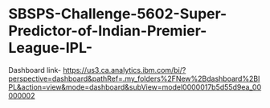 # SBSPS-Challenge-5602-Super-Predictor-of-Indian-Premier-League-IPL-
Dashboard link- https://us3.ca.analytics.ibm.com/bi/?perspective=dashboard&pathRef=.my_folders%2FNew%2Bdashboard%2BIPL&action=view&mode=dashboard&subView=model0000017b5d55d9ea_00000002
